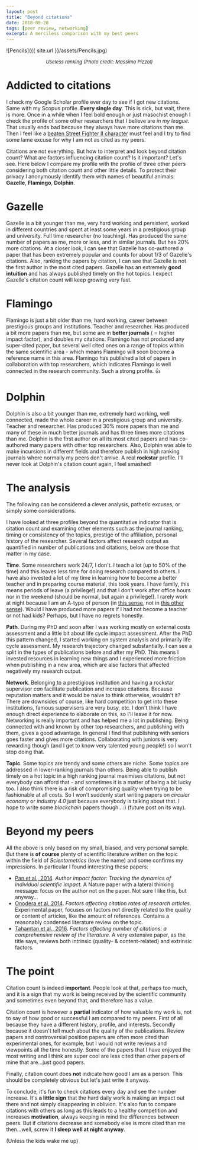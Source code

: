 ```yaml
---
layout: post
title: "Beyond citations"
date: 2018-09-28
tags: [peer review, networking]
excerpt: A merciless comparison with my best peers
---
```



![Pencils]({{ site.url }}/assets/Pencils.jpg)
<center><i><font size="2">Useless ranking (Photo credit: Massimo Pizzol)</font></i></center>


# Addicted to citations

I check my Google Scholar profile ever day to see if I got new citations. Same with my Scopus profile. **Every single day**. This is sick, but wait, there is more. Once in a while when I feel bold enough or just masochist enough I check the profile of some other researchers that I believe are _in my league_. That usually ends bad because they always have more citations than me. Then I feel like a [beaten Street Fighter II character](https://www.youtube.com/watch?v=fhuiRBPEwt8) must feel and I try to find some lame excuse for why I am not as cited as my peers. 

Citations are not everything. But how to interpret and look beyond citation count? What are factors influencing citation count? Is it important? Let's see. Here below I compare my profile with the profile of three other peers considering both citation count and other little details. To protect their privacy I anonymously identify them with names of beautiful animals: **Gazelle**, **Flamingo**, **Dolphin**.


# Gazelle

Gazelle is a bit younger than me, very hard working and persistent, worked in different countries and spent at least some years in a prestigious group and university. Full time researcher (no teaching). Has produced the same number of papers as me, more or less, and in similar journals. But has 20% more citations. At a closer look, I can see that Gazelle has co-authored a paper that has been extremely popular and counts for about 1/3 of Gazelle's citations. Also, ranking the papers by citation, I can see that Gazelle is not the first author in the most cited papers. Gazelle has an extremely **good intuition** and has always published timely on the hot topics. I expect Gazelle's citation count will keep growing very fast.

# Flamingo

Flamingo is just a bit older than me, hard working, career between prestigious groups and institutions. Teacher and researcher. Has produced a bit more papers than me, but some are in **better journals** ( = higher impact factor), and  doubles my citations. Flamingo has not produced any super-cited paper, but several well cited ones on a range of topics within the same scientific area - which means Flamingo will soon become a reference name in this area. Flamingo has published a lot of papers in collaboration with top researchers, which indicates Flamingo is well connected in the research community. Such a strong profile. :+1:

# Dolphin

Dolphin is also a bit younger than me, extremely hard working, well connected, made the whole career in a prestigious group and university. Teacher and researcher. Has produced 30% more papers than me and many of these in much better journals and has three times more citations than me. Dolphin is the first author on all its most cited papers and has co-authored many papers with other top researchers. Also, Dolphin was able to make incursions in different fields and therefore publish in high ranking journals where normally my peers don't arrive. A real **rockstar** profile. I'll never look at Dolphin's citation count again, I feel smashed!

# The analysis

The following can be considered a clever analysis, pathetic excuses, or simply some considerations. 

I have looked at three profiles beyond the quantitative indicator that is citation count and examining other elements such as the journal ranking, timing or consistency of the topics, prestige of the affiliation, personal history of the researcher. Several factors affect research output as quantified in number of publications and citations, below are those that matter in my case.

**Time**. Some researchers work 24/7, I don't. I teach a lot (up to 50% of the time) and this leaves less time for doing research compared to others. I have also invested a lot of my time in learning how to become a better teacher and in preparing course material, this took years. I have family, this means periods of leave (a privilege!) and that I don't work after office hours nor in the weekend (should be normal, but again a privilege!). I rarely work at night because I am an A-type of person (in [this sense](https://en.wikipedia.org/wiki/Night_owl_(person)), not in [this other sense](https://en.wikipedia.org/wiki/Type_A_and_Type_B_personality_theory)). Would I have produced more papers if I had not become a teacher or not had kids? Perhaps, but I have no regrets honestly.

**Path**. During my PhD and soon after I was working mostly on external costs assessment and a little bit about life cycle impact assessment. After the PhD this pattern changed, I started working on system analysis and primarily life cycle assessment. My research trajectory changed substantially. I can see a split in the types of publications before and after my PhD. This means I invested resources in learning new things and I experienced more friction when publishing in a new area, which are also factors that affected negatively my research output.

**Network**. Belonging to a prestigious institution and having a rockstar supervisor _can_ facilitate publication and increase citations. Because reputation matters and it would be naive to think otherwise, wouldn't it? There are downsides of course, like hard competition to get into these institutions, famous supervisors are very busy, etc. I don't think I have enough direct experience to elaborate on this, so I'll leave it for now. Networking is really important and has helped me a lot in publishing. Being connected with and known by other top researchers, and publishing with them, gives a good advantage. In general I find that publishing with seniors goes faster and gives more citations. Collaborating with juniors is very rewarding though (and I get to know very talented young people!) so I won't stop doing that. 

**Topic**. Some topics are trendy and some others are niche. Some topics are addressed in lower-ranking journals than others. Being able to publish timely on a hot topic in a high ranking journal maximises citations, but not everybody can afford that - and sometimes it is a matter of being a bit lucky too. I also think there is a risk of compromising quality when trying to be fashionable at all costs. So I won't suddenly start writing papers on _circular economy_ or _industry 4.0_  just because everybody is talking about that. I hope to write some _blockchain_ papers though...:) (future post on its way).

# Beyond my peers

All the above is only based on my small, biased, and very personal sample. But there is **of course** plenty of scientific literature written on the topic within the field of _Scientometrics_ (love the name) and some confirms my impressions. In particular I found interesting these papers:

- [Pan et al., 2014](https://doi.org/10.1038/srep04880). _Author impact factor: Tracking the dynamics of individual scientific impact._ A Nature paper with a lateral thinking message: focus on the author not on the paper. Not sure I like this, but anyway...
- [Onodera et al, 2014](https://doi.org/10.1002/asi.23209). _Factors affecting citation rates of research articles._ Experimental paper, focuses on factors not directly related to the quality or content of articles, like the amount of references. Contains a reasonably condensed literature review on the topic. 
- [Tahamtan et al., 2016](https://doi.org/10.1007/s11192-016-1889-2). _Factors affecting number of citations: a comprehensive review of the literature._ A very extensive paper, as the title says, reviews both intrinsic (quality- & content-related) and extrinsic factors. 



# The point

Citation count is indeed **important**. People look at that, perhaps too much, and it is a sign that my work is being received by the scientific community and sometimes even beyond that, and therefore has a value. 

Citation count is however a **partial** indicator of how valuable my work is, not to say of how good or successful I am compared to my peers. First of all because they have a different history, profile, and interests. Secondly because it doesn't tell much about the quality of the publications. Review papers and controversial position papers are often more cited than experimental ones, for example, but I would not write reviews and viewpoints all the time honestly. Some of the papers that I have enjoyed the most writing and I think are super cool are less cited than other papers of mine that are...just good papers.

Finally, citation count does **not** indicate how good I am as a person. This should be completely obvious but let's just write it anyway. 

To conclude, it's fun to check citations every day and see the number increase. It's **a little sign** that the hard daily work is making an impact out there and not simply disappearing in oblivion. It's also fun to compare citations with others as long as this leads to a healthy competition and increases **motivation**, always keeping in mind the differences between peers. But if citations decrease and somebody else is more cited than me then...well, screw it **I sleep well at night anyway**. 

(Unless the kids wake me up)